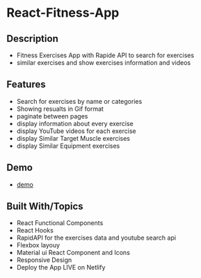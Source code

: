 # React-Fitness-App

## Description

- Fitness Exercises App with Rapide API to search for exercises
- similar exercises and show exercises information and videos

## Features

- Search for exercises by name or categories
- Showing resualts in Gif format
- paginate between pages
- display information about every exercise
- display YouTube videos for each exercise
- display Similar Target Muscle exercises
- display Similar Equipment exercises

## Demo

- [demo](https://leafy-pavlova-b6ebce.netlify.app/)

## Built With/Topics

- React Functional Components
- React Hooks
- RapidAPI for the exercises data and youtube search api
- Flexbox layouy
- Material ui React Component and Icons
- Responsive Design
- Deploy the App LIVE on Netlify

